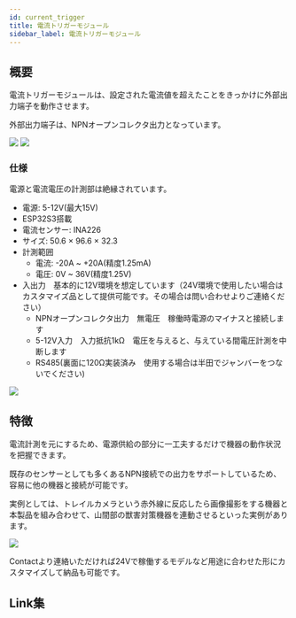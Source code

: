 ```yaml
---
id: current_trigger
title: 電流トリガーモジュール
sidebar_label: 電流トリガーモジュール
---
```


## 概要

電流トリガーモジュールは、設定された電流値を超えたことをきっかけに外部出力端子を動作させます。

外部出力端子は、NPNオープンコレクタ出力となっています。

![](/img/docs/current_trigger/io.jpg)
![](/img/docs/current_trigger/connecter.jpg)

### 仕様

電源と電流電圧の計測部は絶縁されています。

- 電源: 5-12V(最大15V)
- ESP32S3搭載
- 電流センサー: INA226
- サイズ: 50.6 × 96.6 × 32.3
- 計測範囲
    - 電流: -20A ~ +20A(精度1.25mA)
    - 電圧: 0V ~ 36V(精度1.25V)
- 入出力　基本的に12V環境を想定しています（24V環境で使用したい場合はカスタマイズ品として提供可能です。その場合は問い合わせよりご連絡ください）
    - NPNオープンコレクタ出力　無電圧　稼働時電源のマイナスと接続します
    - 5-12V入力　入力抵抗1kΩ　電圧を与えると、与えている間電圧計測を中断します
    - RS485(裏面に120Ω実装済み　使用する場合は半田でジャンバーをつないでください)

![](/img/docs/current_trigger/sample.png)
    
## 特徴

電流計測を元にするため、電源供給の部分に一工夫するだけで機器の動作状況を把握できます。

既存のセンサーとしても多くあるNPN接続での出力をサポートしているため、容易に他の機器と接続が可能です。

実例としては、トレイルカメラという赤外線に反応したら画像撮影をする機器と本製品を組み合わせて、山間部の獣害対策機器を連動させるといった実例があります。

![](/img/docs/current_trigger/trailcamera.jpg)

Contactより連絡いただければ24Vで稼働するモデルなど用途に合わせた形にカスタマイズして納品も可能です。

## Link集
